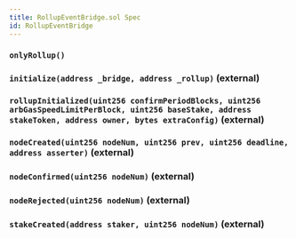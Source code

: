 ```yaml
---
title: RollupEventBridge.sol Spec
id: RollupEventBridge
---
```


### `onlyRollup()`

### `initialize(address _bridge, address _rollup)` (external)

### `rollupInitialized(uint256 confirmPeriodBlocks, uint256 arbGasSpeedLimitPerBlock, uint256 baseStake, address stakeToken, address owner, bytes extraConfig)` (external)

### `nodeCreated(uint256 nodeNum, uint256 prev, uint256 deadline, address asserter)` (external)

### `nodeConfirmed(uint256 nodeNum)` (external)

### `nodeRejected(uint256 nodeNum)` (external)

### `stakeCreated(address staker, uint256 nodeNum)` (external)
